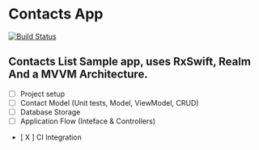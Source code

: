 # Contacts App

[![Build Status](https://travis-ci.org/bolivarbryan/RxContacts.svg?branch=master)](https://travis-ci.org/bolivarbryan/RxContacts)

## Contacts List Sample app, uses RxSwift, Realm And a MVVM Architecture.

- [ ] Project setup
- [ ] Contact Model (Unit tests, Model, ViewModel, CRUD)
- [ ] Database Storage
- [ ] Application Flow (Inteface & Controllers)
- [ X ] CI Integration
